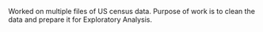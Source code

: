 Worked on multiple files of US census data. Purpose of work is to clean the 
data and prepare it for Exploratory Analysis.

